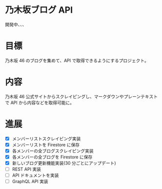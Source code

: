 # 乃木坂ブログ API

開発中、、、

# 目標

乃木坂 46 のブログを集めて、API で取得できるようにするプロジェクト。

# 内容

乃木坂 46 公式サイトからスクレイピングし、マークダウンやプレーンテキストで API から内容などを取得可能に。

# 進展

- [x] メンバーリストスクレイピング実装
- [x] メンバーリストを Firestore に保存
- [x] 各メンバーの全ブログスクレイピング実装
- [x] 各メンバーの全ブログを Firestore に保存
- [x] 新しいブログ更新機能実装(30 分ごとにアップデート)
- [ ] REST API 実装
- [ ] API ドキュメントを実装
- [ ] GraphQL API 実装
